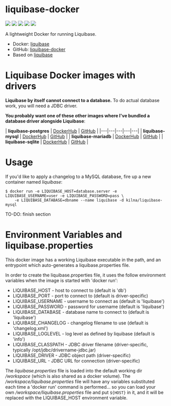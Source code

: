 # liquibase-docker

[![](https://images.microbadger.com/badges/image/kilna/liquibase.svg)](https://microbadger.com/images/kilna/liquibase)
[![](https://img.shields.io/docker/pulls/kilna/liquibase.svg?style=plastic)](https://hub.docker.com/r/kilna/liquibase/)
[![](https://img.shields.io/docker/stars/kilna/liquibase.svg?style=plastic)](https://hub.docker.com/r/kilna/liquibase/)
[![](https://img.shields.io/badge/docker_build-automated-blue.svg?style=plastic)](https://cloud.docker.com/swarm/kilna/repository/docker/kilna/liquibase/builds)
[![](https://img.shields.io/badge/python-2.7,_3.6-blue.svg?style=plastic)](https://github.com/kilna/liquibase-docker/)

A lightweight Docker for running Liquibase.

* Docker: [liquibase](https://hub.docker.com/r/kilna/liquibase/)
* GitHub: [liquibase-docker](https://github.com/kilna/liquibase-docker)
* Based on [liquibase](https://www.liquibase.org)

# Liquibase Docker images with drivers

**Liquibase by itself cannot connect to a database.** To do actual database work, you will need a JDBC driver.

**You probably want one of these other images where I've bundled a database driver alongside Liquibase**:

| **liquibase-postgres** | [DockerHub](https://hub.docker.com/r/kilna/liquibase-postgres/) | [GitHub](https://github.com/kilna/liquibase-postgres-docker) |
|---|---|---|---|---|
| **liquibase-mysql** | [DockerHub](https://hub.docker.com/r/kilna/liquibase-mysql/) | [GitHub](https://github.com/kilna/liquibase-mysql-docker) |
| **liquibase-mariadb** | [DockerHub](https://hub.docker.com/r/kilna/liquibase-mariadb/) | [GitHub](https://github.com/kilna/liquibase-mariadb-docker) |
| **liquibase-sqlite** | [DockerHub](https://hub.docker.com/r/kilna/liquibase-sqlite/) | [GitHub](https://github.com/kilna/liquibase-sqlite-docker) |

# Usage

If you'd like to apply a changelog to a MySQL database, fire up a new container named _liquibase_:

```
$ docker run -e LIQUIBASE_HOST=database.server -e LIQUIBASE_USERNAME=user -e LIQUIBASE_PASSWORD=pass \
    -e LIQUIBASE_DATABASE=dbname --name liquibase -d kilna/liquibase-mysql
```

TO-DO: finish section

# Environment Variables and liquibase.properties

This docker image has a working Liquibase executable in the path, and an entrypoint which auto-generates a liquibase.properties file.

In order to create the liquibase.properties file, it uses the follow environment variables when the image is started with 'docker run':

* LIQUIBASE_HOST - host to connect to (default is 'db')
* LIQUIBASE_PORT - port to connect to (default is driver-specific)
* LIQUIBASE_USERNAME - username to connect as (default is 'liquibase')
* LIQUIBASE_PASSWORD - password for username (default is 'liquibase')
* LIQUIBASE_DATABASE - database name to connect to (default is 'liquibase')
* LIQUIBASE_CHANGELOG - changelog filename to use (default is 'changelog.xml')
* LIQUIBASE_LOGLEVEL - log level as defined by liquibase (default is 'info')
* LIQUIBASE_CLASSPATH - JDBC driver filename (driver-specific, typically /opt/jdbc/drivername-jdbc.jar)
* LIQUIBASE_DRIVER - JDBC object path (driver-specific)
* LIQUIBASE_URL - JDBC URL for connection (driver-specific)

The _liquibase.properties_ file is loaded into the default working dir _/workspace_ (which is also shared as a docker volume). The _/workspace/liquibase.properties_ file will have any variables substituted each time a 'docker run' command is performed...  so you can load your own _/workspace/liquibase.properties_ file and put `${HOST}` in it, and it will be replaced with the LIQUIBASE_HOST environment variable.

